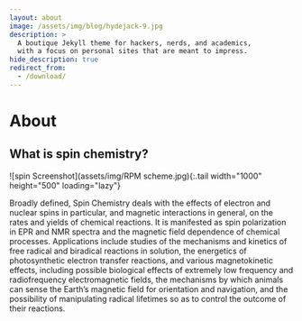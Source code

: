 ```yaml
---
layout: about
image: /assets/img/blog/hydejack-9.jpg
description: >
  A boutique Jekyll theme for hackers, nerds, and academics,
  with a focus on personal sites that are meant to impress.
hide_description: true
redirect_from:
  - /download/
---
```


# About

<!--author-->

## What is spin chemistry?

![spin Screenshot](assets/img/RPM scheme.jpg){:.tail width="1000" height="500" loading="lazy"}

Broadly defined, Spin Chemistry deals with the effects of 
electron and nuclear spins in particular, and magnetic 
interactions in general, on the rates and yields of chemical 
reactions. It is manifested as spin polarization in EPR and 
NMR spectra and the magnetic field dependence of chemical 
processes. Applications include studies of the mechanisms 
and kinetics of free radical and biradical reactions in 
solution, the energetics of photosynthetic electron transfer 
reactions, and various magnetokinetic effects, including 
possible biological effects of extremely low frequency 
and radiofrequency electromagnetic fields, the mechanisms 
by which animals can sense the Earth’s magnetic field for 
orientation and navigation, and the possibility of 
manipulating radical lifetimes so as to control the 
outcome of their reactions.